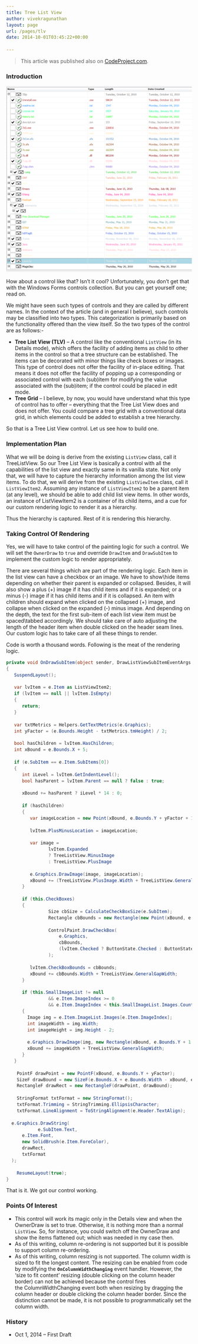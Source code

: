 ```yaml
---
title: Tree List View
author: vivekragunathan
layout: page
url: /pages/tlv
date: 2014-10-01T03:45:22+00:00

---
```


> This article was published also on [CodeProject.com](https://www.codeproject.com/Articles/825741/A-Simple-Tree-List-View).

### Introduction

![featured_image](tlv.png)

How about a control like that? Isn&#8217;t it cool? Unfortunately, you don&#8217;t get that with the Windows Forms controls collection. But you can get yourself one; read on.

We might have seen such types of controls and they are called by different names. In the context of the article (and in general I believe), such controls may be classified into two types. This categorization is primarily based on the functionality offered than the view itself. So the two types of the control are as follows:-

  * **Tree List View (TLV)** &#8211; A control like the conventional `ListView` (in its Details mode), which offers the facility of adding items as child to other items in the control so that a tree structure can be established. The items can be decorated with minor things like check boxes or images. This type of control does not offer the facility of in-place editing. That means it does not offer the facility of popping up a corresponding or associated control with each (sub)item for modifying the value associated with the (sub)item; if the control could be placed in edit mode.
  * **Tree Grid** &#8211; I believe, by now, you would have understand what this type of control has to offer &#8211; everything that the Tree List View does and does not offer. You could compare a tree grid with a conventional data grid, in which elements could be added to establish a tree hierarchy.

So that is a Tree List View control. Let us see how to build one.

### Implementation Plan

What we will be doing is derive from the existing `ListView` class, call it TreeListView. So our Tree List View is basically a control with all the capabilities of the list view and exactly same in its vanilla state. Not only that, we will have to capture the hierarchy information among the list view items. To do that, we will derive from the existing `ListViewItem` class, call it `ListViewItem2`. Assuming any instance of `ListViewItem2` to be a parent item (at any level), we should be able to add child list view items. In other words, an instance of ListViewItem2 is a container of its child items, and a cue for our custom rendering logic to render it as a hierarchy.

Thus the hierarchy is captured. Rest of it is rendering this hierarchy.

### Taking Control Of Rendering

Yes, we will have to take control of the painting logic for such a control. We will set the `OwnerDraw` to `true` and override `DrawItem` and `DrawSubItem` to implement the custom logic to render appropriately.

There are several things which are part of the rendering logic. Each item in the list view can have a checkbox or an image. We have to show\hide items depending on whether their parent is expanded or collapsed. Besides, it will also show a plus (+) image if it has child items and if it is expanded; or a minus (-) image if it has child items and if it is collapsed. An item with children should expand when clicked on the collapsed (+) image, and collapse when clicked on the expanded (-) minus image. And depending on the depth, the text for the first sub-item of each list view item must be spaced\tabbed accordingly. We should take care of auto adjusting the length of the header item when double clicked on the header seam lines. Our custom logic has to take care of all these things to render.

Code is worth a thousand words. Following is the meat of the rendering logic.

```csharp
private void OnDrawSubItem(object sender, DrawListViewSubItemEventArgs e)
{
   SuspendLayout();
 
   var lvItem = e.Item as ListViewItem2;
   if (lvItem == null || lvItem.IsEmpty)
   {
      return;
   }
 
   var txtMetrics = Helpers.GetTextMetrics(e.Graphics);      
   int yFactor = (e.Bounds.Height - txtMetrics.tmHeight) / 2;
 
   bool hasChildren = lvItem.HasChildren;
   int xBound = e.Bounds.X + 5;
 
   if (e.SubItem == e.Item.SubItems[0])
   {
      int iLevel = lvItem.GetIndentLevel();
      bool hasParent = lvItem.Parent == null ? false : true;
 
      xBound += hasParent ? iLevel * 14 : 0;
 
      if (hasChildren)
      {
         var imageLocation = new Point(xBound, e.Bounds.Y + yFactor + 1);
         
         lvItem.PlusMinusLocation = imageLocation;
         
         var image = 
         		lvItem.Expanded 
         		? TreeListView.MinusImage 
         		: TreeListView.PlusImage

         e.Graphics.DrawImage(image, imageLocation);
         xBound += (TreeListView.PlusImage.Width + TreeListView.GeneralGapWidth);
      }
 
      if (this.CheckBoxes)
      {
				Size cbSize = CalculateCheckBoxSize(e.SubItem);
				Rectangle cbBounds = new Rectangle(new Point(xBound, e.Bounds.Y), cbSize);

				ControlPaint.DrawCheckBox(
					e.Graphics,
					cbBounds,
					(lvItem.Checked ? ButtonState.Checked : ButtonState.Normal) | ButtonState.Flat
				);
 
         lvItem.CheckBoxBounds = cbBounds;
         xBound += cbBounds.Width + TreeListView.GeneralGapWidth;
      }
 
      if (this.SmallImageList != null
	      		&& e.Item.ImageIndex >= 0
	      		&& e.Item.ImageIndex < this.SmallImageList.Images.Count)
      {
        Image img = e.Item.ImageList.Images[e.Item.ImageIndex];
        int imageWidth = img.Width;
        int imageHeight = img.Height - 2;

        e.Graphics.DrawImage(img, new Rectangle(xBound, e.Bounds.Y + 1, imageWidth, imageHeight));
        xBound += imageWidth + TreeListView.GeneralGapWidth;
      }
   }

	PointF drawPoint = new PointF(xBound, e.Bounds.Y + yFactor);
	SizeF drawBound = new SizeF(e.Bounds.X + e.Bounds.Width - xBound, e.Bounds.Height);
	RectangleF drawRect = new RectangleF(drawPoint, drawBound);

	StringFormat txtFormat = new StringFormat();
	txtFormat.Trimming = StringTrimming.EllipsisCharacter;
	txtFormat.LineAlignment = ToStringAlignment(e.Header.TextAlign);

  e.Graphics.DrawString(
			e.SubItem.Text,
      e.Item.Font,
      new SolidBrush(e.Item.ForeColor),
      drawRect,
      txtFormat
  );
 
	ResumeLayout(true);
} 
```

That is it. We got our control working.

### Points Of Interest

  * This control will work its magic only in the Details view and when the OwnerDraw is set to true. Otherwise, it is nothing more than a normal `ListView`. So, for instance, you could switch off the OwnerDraw and show the items flattened out; which was needed in my case then.
  * As of this writing, column re-ordering is not supported but it is possible to support column re-ordering.
  * As of this writing, column resizing is not supported. The column width is sized to fit the longest content. The resizing can be enabled from code by modifying the **`OnColumnWidthChanging`** event handler. However, the &#8216;size to fit content&#8217; resizing (double clicking on the column header border) can not be achieved because the control fires the ColumnWidthChanging event both when resizing by dragging the column header or double clicking the column header border. Since the distinction cannot be made, it is not possible to programmatically set the column width.

### History

  * Oct 1, 2014 &#8211; First Draft